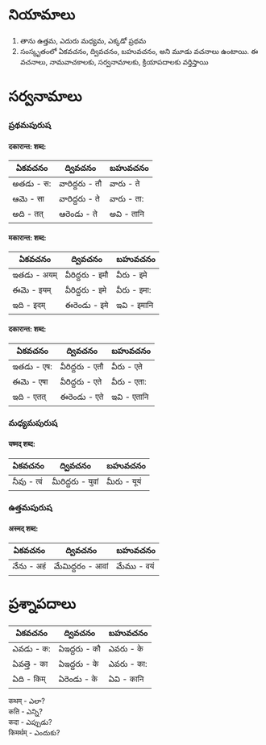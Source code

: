 # నియామాలు  
1. తాను ఉత్తమ, ఎదురు మధ్యమ, ఎక్కడో ప్రథమ 
2. సంస్కృతంలో ఏకవచనం, ద్వివచనం, బహువచనం, అని మూడు 
వచనాలు ఉంటాయి. ఈ వచనాలు, నామవాచకాలకు, సర్వనామాలకు, క్రియాపదాలకు 
వర్తిస్తాయి 

# సర్వనామాలు 
### ప్రథమపురుష 

#### दकारान्त: शब्द:

ఏకవచనం  | ద్వివచనం | బహువచనం 
------------- | ------------- | -------------
అతడు - स:  | వారిద్దరు - तौ  | వారు - ते
ఆమె - सा  | వారిద్దరు - ते   | వారు - ता:
అది - तत्  | ఆరెండు - ते  | అవి - तानि

#### मकारान्त: शब्द:

ఏకవచనం  | ద్వివచనం | బహువచనం 
------------- | ------------- | -------------
ఇతడు - अयम्  | వీరిద్దరు - इमौ  | వీరు - इमे
ఈమె - इयम्  | వీరిద్దరు - इमे  | వీరు - इमा:
ఇది - इदम्  | ఈరెండు - इमे  | ఇవి - इमानि

#### दकारान्त: शब्द:

ఏకవచనం  | ద్వివచనం | బహువచనం 
------------- | ------------- | -------------
ఇతడు - एष:  | వీరిద్దరు - एतौ | వీరు - एते 
ఈమె - एषा   | వీరిద్దరు - एते  | వీరు - एता:
ఇది - एतत्  | ఈరెండు - एते  | ఇవి - एतानि 

### మధ్యమపురుష
#### यष्मद् शब्द:

ఏకవచనం  | ద్వివచనం | బహువచనం 
------------- | ------------- | -------------
నీవు  - त्वं   | మీరిద్దరు - युवां  | మీరు - यूयं

### ఉత్తమపురుష 
#### अस्मद् शब्द:

ఏకవచనం  | ద్వివచనం | బహువచనం 
------------- | ------------- | ------------
నేను - अहं  | మేమిద్దరం - आवां   | మేము - वयं 
 

# ప్రశ్నాపదాలు 


ఏకవచనం  | ద్వివచనం | బహువచనం 
------------- | ------------- | -------------
ఎవడు - क:  | ఏఇద్దరు - कौ | ఎవరు - के 
ఏవత్తె - का  | ఏఇద్దరు - के  | ఎవరు - का:
ఏది - किम्   | ఏరెండు - के  | ఏవి - कानि 

कथम् - ఎలా?  
कति - ఎన్ని?  
कदा - ఎప్పుడు?  
किमर्थम् - ఎందుకు?
